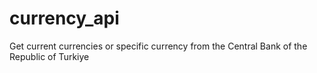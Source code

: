 # currency_api
Get current currencies or specific currency from the Central Bank of the Republic of Turkiye
